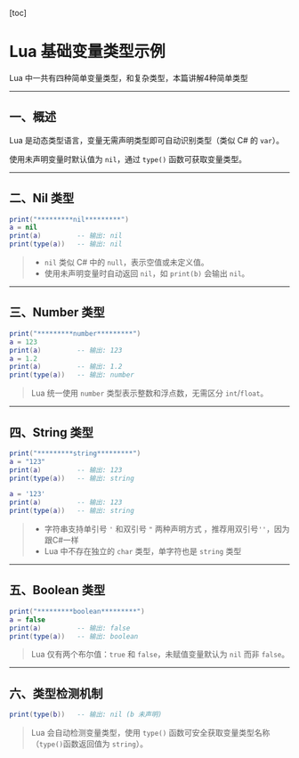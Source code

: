 [toc]



# Lua 基础变量类型示例

 Lua 中一共有四种简单变量类型，和复杂类型，本篇讲解4种简单类型

---

## 一、概述

Lua 是动态类型语言，变量无需声明类型即可自动识别类型（类似 C# 的 `var`）。

使用未声明变量时默认值为 `nil`，通过 `type()` 函数可获取变量类型。

---

## 二、Nil 类型

```lua
print("*********nil*********")
a = nil
print(a)         -- 输出: nil
print(type(a))   -- 输出: nil
```

> - `nil` 类似 C# 中的 `null`，表示空值或未定义值。
> - 使用未声明变量时自动返回 `nil`，如 `print(b)` 会输出 `nil`。

---

## 三、Number 类型

```lua
print("*********number*********")
a = 123
print(a)         -- 输出: 123
a = 1.2
print(a)         -- 输出: 1.2
print(type(a))   -- 输出: number
```

> Lua 统一使用 `number` 类型表示整数和浮点数，无需区分 `int`/`float`。

---

## 四、String 类型

```lua
print("*********string*********")
a = "123"
print(a)         -- 输出: 123
print(type(a))   -- 输出: string

a = '123'
print(a)         -- 输出: 123
print(type(a))   -- 输出: string
```

> - 字符串支持单引号 `'` 和双引号 `"` 两种声明方式  ，推荐用双引号``''``，因为跟C#一样
> - Lua 中不存在独立的 `char` 类型，单字符也是 `string` 类型

---

## 五、Boolean 类型

```lua
print("*********boolean*********")
a = false
print(a)         -- 输出: false
print(type(a))   -- 输出: boolean
```

> Lua 仅有两个布尔值：`true` 和 `false`，未赋值变量默认为 `nil` 而非 `false`。

---

## 六、类型检测机制

```lua
print(type(b))   -- 输出: nil (b 未声明)
```

> Lua 会自动检测变量类型，使用 `type()` 函数可安全获取变量类型名称（`type()`函数返回值为 `string`）。


